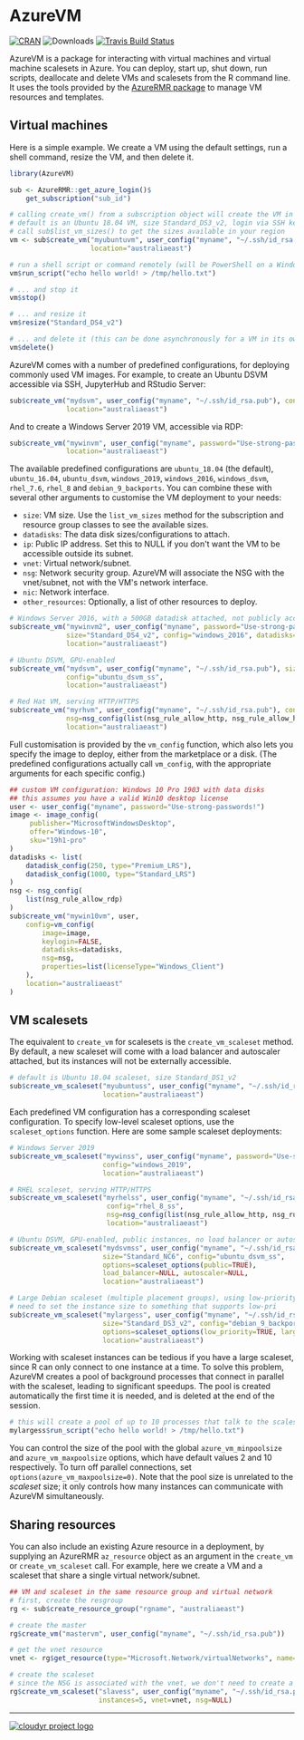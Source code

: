 # AzureVM

[![CRAN](https://www.r-pkg.org/badges/version/AzureVM)](https://cran.r-project.org/package=AzureVM)
![Downloads](https://cranlogs.r-pkg.org/badges/AzureVM)
[![Travis Build Status](https://travis-ci.org/Azure/AzureVM.png?branch=master)](https://travis-ci.org/Azure/AzureVM)

AzureVM is a package for interacting with virtual machines and virtual machine scalesets in Azure. You can deploy, start up, shut down, run scripts, deallocate and delete VMs and scalesets from the R command line. It uses the tools provided by the [AzureRMR package](https://github.com/Azure/AzureRMR) to manage VM resources and templates.

## Virtual machines

Here is a simple example. We create a VM using the default settings, run a shell command, resize the VM, and then delete it.

```r
library(AzureVM)

sub <- AzureRMR::get_azure_login()$
    get_subscription("sub_id")

# calling create_vm() from a subscription object will create the VM in its own resource group
# default is an Ubuntu 18.04 VM, size Standard_DS3_v2, login via SSH key
# call sub$list_vm_sizes() to get the sizes available in your region
vm <- sub$create_vm("myubuntuvm", user_config("myname", "~/.ssh/id_rsa.pub"),
                    location="australiaeast")

# run a shell script or command remotely (will be PowerShell on a Windows VM)
vm$run_script("echo hello world! > /tmp/hello.txt")

# ... and stop it
vm$stop()

# ... and resize it
vm$resize("Standard_DS4_v2")

# ... and delete it (this can be done asynchronously for a VM in its own group)
vm$delete()
```

AzureVM comes with a number of predefined configurations, for deploying commonly used VM images. For example, to create an Ubuntu DSVM accessible via SSH, JupyterHub and RStudio Server:

```r
sub$create_vm("mydsvm", user_config("myname", "~/.ssh/id_rsa.pub"), config="ubuntu_dsvm",
              location="australiaeast")
```
And to create a Windows Server 2019 VM, accessible via RDP:

```r
sub$create_vm("mywinvm", user_config("myname", password="Use-strong-passwords!"), config="windows_2019",
              location="australiaeast")
```

The available predefined configurations are `ubuntu_18.04` (the default), `ubuntu_16.04`, `ubuntu_dsvm`, `windows_2019`, `windows_2016`, `windows_dsvm`, `rhel_7.6`, `rhel_8` and `debian_9_backports`. You can combine these with several other arguments to customise the VM deployment to your needs:

- `size`: VM size. Use the `list_vm_sizes` method for the subscription and resource group classes to see the available sizes.
- `datadisks`: The data disk sizes/configurations to attach.
- `ip`: Public IP address. Set this to NULL if you don't want the VM to be accessible outside its subnet.
- `vnet`: Virtual network/subnet.
- `nsg`: Network security group. AzureVM will associate the NSG with the vnet/subnet, not with the VM's network interface.
- `nic`: Network interface.
- `other_resources`: Optionally, a list of other resources to deploy.

```r
# Windows Server 2016, with a 500GB datadisk attached, not publicly accessible
sub$create_vm("mywinvm2", user_config("myname", password="Use-strong-passwords!"),
              size="Standard_DS4_v2", config="windows_2016", datadisks=500, ip=NULL,
              location="australiaeast")

# Ubuntu DSVM, GPU-enabled
sub$create_vm("mydsvm", user_config("myname", "~/.ssh/id_rsa.pub"), size="Standard_NC12",
              config="ubuntu_dsvm_ss",
              location="australiaeast")

# Red Hat VM, serving HTTP/HTTPS
sub$create_vm("myrhvm", user_config("myname", "~/.ssh/id_rsa.pub"), config="rhel_8",
              nsg=nsg_config(list(nsg_rule_allow_http, nsg_rule_allow_https)),
              location="australiaeast")
```

Full customisation is provided by the `vm_config` function, which also lets you specify the image to deploy, either from the marketplace or a disk. (The predefined configurations actually call `vm_config`, with the appropriate arguments for each specific config.)

```r
## custom VM configuration: Windows 10 Pro 1903 with data disks
## this assumes you have a valid Win10 desktop license
user <- user_config("myname", password="Use-strong-passwords!")
image <- image_config(
     publisher="MicrosoftWindowsDesktop",
     offer="Windows-10",
     sku="19h1-pro"
)
datadisks <- list(
    datadisk_config(250, type="Premium_LRS"),
    datadisk_config(1000, type="Standard_LRS")
)
nsg <- nsg_config(
    list(nsg_rule_allow_rdp)
)
sub$create_vm("mywin10vm", user,
    config=vm_config(
        image=image,
        keylogin=FALSE,
        datadisks=datadisks,
        nsg=nsg,
        properties=list(licenseType="Windows_Client")
    ),
    location="australiaeast"
)
```

## VM scalesets

The equivalent to `create_vm` for scalesets is the `create_vm_scaleset` method. By default, a new scaleset will come with a load balancer and autoscaler attached, but its instances will not be externally accessible.

```r
# default is Ubuntu 18.04 scaleset, size Standard_DS1_v2
sub$create_vm_scaleset("myubuntuss", user_config("myname", "~/.ssh/id_rsa.pub"), instances=5,
                       location="australiaeast")
```

Each predefined VM configuration has a corresponding scaleset configuration. To specify low-level scaleset options, use the `scaleset_options` function. Here are some sample scaleset deployments:

```r
# Windows Server 2019
sub$create_vm_scaleset("mywinss", user_config("myname", password="Use-strong-passwords!"), instances=5,
                       config="windows_2019",
                       location="australiaeast")

# RHEL scaleset, serving HTTP/HTTPS
sub$create_vm_scaleset("myrhelss", user_config("myname", "~/.ssh/id_rsa.pub"), instances=5,
                        config="rhel_8_ss",
                        nsg=nsg_config(list(nsg_rule_allow_http, nsg_rule_allow_https)),
                        location="australiaeast")

# Ubuntu DSVM, GPU-enabled, public instances, no load balancer or autoscaler
sub$create_vm_scaleset("mydsvmss", user_config("myname", "~/.ssh/id_rsa.pub"), instances=5,
                       size="Standard_NC6", config="ubuntu_dsvm_ss",
                       options=scaleset_options(public=TRUE),
                       load_balancer=NULL, autoscaler=NULL,
                       location="australiaeast")

# Large Debian scaleset (multiple placement groups), using low-priority VMs
# need to set the instance size to something that supports low-pri
sub$create_vm_scaleset("mylargess", user_config("myname", "~/.ssh/id_rsa.pub"), instances=10,
                       size="Standard_DS3_v2", config="debian_9_backports_ss",
                       options=scaleset_options(low_priority=TRUE, large_scaleset=TRUE),
                       location="australiaeast")
```

Working with scaleset instances can be tedious if you have a large scaleset, since R can only connect to one instance at a time. To solve this problem, AzureVM creates a pool of background processes that connect in parallel with the scaleset, leading to significant speedups. The pool is created automatically the first time it is needed, and is deleted at the end of the session.

```r
# this will create a pool of up to 10 processes that talk to the scaleset
mylargess$run_script("echo hello world! > /tmp/hello.txt")
```

You can control the size of the pool with the global `azure_vm_minpoolsize` and `azure_vm_maxpoolsize` options, which have default values 2 and 10 respectively. To turn off parallel connections, set `options(azure_vm_maxpoolsize=0)`. Note that the pool size is unrelated to the _scaleset_ size; it only controls how many instances can communicate with AzureVM simultaneously.

## Sharing resources

You can also include an existing Azure resource in a deployment, by supplying an AzureRMR `az_resource` object as an argument in the `create_vm` or `create_vm_scaleset` call. For example, here we create a VM and a scaleset that share a single virtual network/subnet.

```r
## VM and scaleset in the same resource group and virtual network
# first, create the resgroup
rg <- sub$create_resource_group("rgname", "australiaeast")

# create the master
rg$create_vm("mastervm", user_config("myname", "~/.ssh/id_rsa.pub"))

# get the vnet resource
vnet <- rg$get_resource(type="Microsoft.Network/virtualNetworks", name="mastervm-vnet")

# create the scaleset
# since the NSG is associated with the vnet, we don't need to create a new NSG either
rg$create_vm_scaleset("slavess", user_config("myname", "~/.ssh/id_rsa.pub"),
                      instances=5, vnet=vnet, nsg=NULL)
```

---
[![cloudyr project logo](https://i.imgur.com/JHS98Y7.png)](https://github.com/cloudyr)
